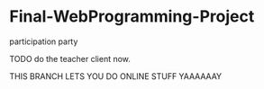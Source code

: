 # Final-WebProgramming-Project
participation party

TODO
do the teacher client now.

THIS BRANCH LETS YOU DO ONLINE STUFF YAAAAAAY
